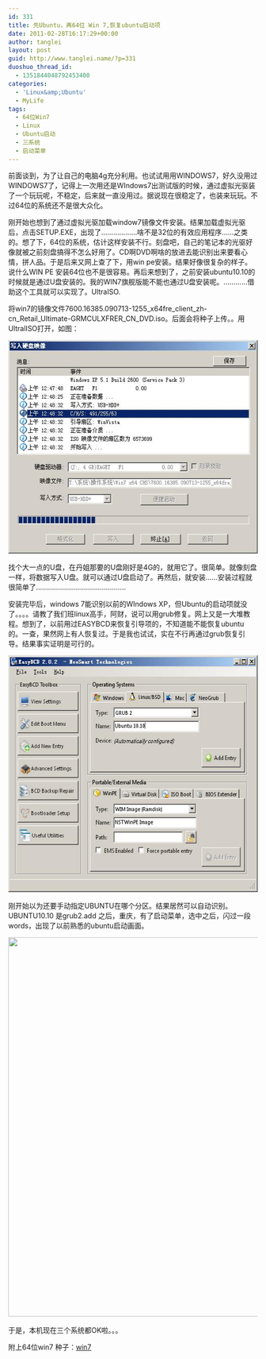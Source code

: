 ```yaml
---
id: 331
title: 先Ubuntu，再64位 Win 7,恢复ubuntu启动项
date: 2011-02-28T16:17:29+00:00
author: tanglei
layout: post
guid: http://www.tanglei.name/?p=331
duoshuo_thread_id:
  - 1351844048792453400
categories:
  - 'Linux&amp;Ubuntu'
  - MyLife
tags:
  - 64位Win7
  - Linux
  - Ubuntu启动
  - 三系统
  - 启动菜单
---
```

前面谈到，为了让自己的电脑4g充分利用。也试试用用WINDOWS7，好久没用过WINDOWS7了，记得上一次用还是WIndows7出测试版的时候，通过虚拟光驱装了一个玩玩呢，不稳定，后来就一直没用过。据说现在很稳定了，也装来玩玩。不过64位的系统还不是很大众化。

刚开始也想到了通过虚拟光驱加载window7镜像文件安装。结果加载虚拟光驱后，点击SETUP.EXE，出现了………………啥不是32位的有效应用程序……之类的。想了下，64位的系统，估计这样安装不行。刻盘吧，自己的笔记本的光驱好像就被之前刻盘搞得不怎么好用了。CD啊DVD啊啥的放进去能识别出来要看心情，拼人品。于是后来又网上查了下，用win pe安装。结果好像很复杂的样子。说什么WIN PE 安装64位也不是很容易。再后来想到了，之前安装ubuntu10.10的时候就是通过U盘安装的。我的WIN7旗舰版能不能也通过U盘安装呢。…………借助这个工具就可以实现了。UltraISO.

将win7的镜像文件7600.16385.090713-1255\_x64fre\_client\_zh-cn\_Retail\_Ultimate-GRMCULXFRER\_CN_DVD.iso。后面会将种子上传。。用UltralISO打开，如图：

[<img class="aligncenter size-full wp-image-332" title="ISO2Upan" src="/wp-content/uploads/2011/02/ISO2Upan.jpg" alt="" width="549" height="430" />](/wp-content/uploads/2011/02/ISO2Upan.jpg)

找个大一点的U盘，在丹姐那要的U盘刚好是4G的，就用它了。很简单。就像刻盘一样，将数据写入U盘。就可以通过U盘启动了。再然后，就安装……安装过程就很简单了………………………………………

安装完毕后，windows 7能识别以前的WIndows XP，但Ubuntu的启动项就没了。。。。请教了我们班linux高手，阿财，说可以用grub修复。网上又是一大堆教程。想到了，以前用过EASYBCD来恢复引导项的，不知道能不能恢复ubuntu的。一查，果然网上有人恢复过。于是我也试试，实在不行再通过grub恢复引导。结果事实证明是可行的。

[<img class="aligncenter size-full wp-image-333" title="recovery-ubuntu-start" src="/wp-content/uploads/2011/02/recovery-ubuntu-start.jpg" alt="" width="583" height="477" />](/wp-content/uploads/2011/02/recovery-ubuntu-start.jpg)

刚开始以为还要手动指定UBUNTU在哪个分区。结果居然可以自动识别。UBUNTU10.10 是grub2.add 之后，重庆，有了启动菜单，选中之后，闪过一段words，出现了以前熟悉的ubuntu启动画面。

[<img class="aligncenter size-large wp-image-335" title="2011-02-28_12-52-20_953" src="/wp-content/uploads/2011/02/2011-02-28_12-52-20_953-1024x764.jpg" alt="" width="1024" height="764" />](/wp-content/uploads/2011/02/2011-02-28_12-52-20_953.jpg)

于是，本机现在三个系统都OK啦。。。

附上64位win7 种子：[win7](/wp-content/uploads/2011/02/win7.zip)
